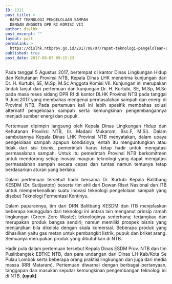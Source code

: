 ```yaml
---
ID: 1311
post_title: >
  RAPAT TEKNOLOGI PENGELOLAAN SAMPAH
  DENGAN ANGGOTA DPR RI KOMISI VII
author: dislhk
post_excerpt: ""
layout: post
permalink: >
  https://dislhk.ntbprov.go.id/2017/08/07/rapat-teknologi-pengelolaan-sampah-dengan-anggota-dpr-ri-komisi-vii/
published: true
post_date: 2017-08-07 09:15:23
---
```

<p style="text-align: justify;">Pada tanggal 5 Agustus 2017, bertempat di kantor Dinas Lingkungan Hidup dan Kehutanan Provinsi NTB, Kepala Dinas LHK menerima kunjungan dari Dr. H. Kurtubi, SE, M.Sp, M.Sc Anggota Komisi VII. Kunjungan ini merupakan tindak lanjut dari pertemuan dan kunjungan Dr. H. Kurtubi, SE, M.Sp, M.Sc pada masa reses sidang DPR RI di kantor DLHK Provinsi NTB pada tanggal 9 Juni 2017 yang membahas mengenai permasalahan sampah dan energi di Provinsi NTB. Pada pertemuan kali ini lebih spesifik membahas solusi alternatif pengelolaan sampah serta kemungkinan pengembangannya menjadi sumber energi dan pupuk.</p>
<p style="text-align: justify;">Pertemuan dipimpin langsung oleh Kepala Dinas Lingkungan Hidup dan Kehutanan Provinsi NTB, (Ir. Madani Mukarom, Bsc.F, M.Si). Dalam sambutannya Kepala Dinas LHK Provinsi NTB menyatakan, dalam upaya pengelolaan sampah apapun kondisinya, entah itu menguntungkan atau tidak dari sisi bisnis, pemerintah harus tetap hadir untuk mengatasi permasalahan sampah. Untuk itu pemerintah Provinsi NTB berkomitmen untuk mendorong setiap inovasi maupun teknologi yang dapat mengatasi permasalahan sampah secara cepat dan tuntas namun tentunya tetap berdasarkan aturan yang berlaku.</p>
<p style="text-align: justify;">Dalam pertemuan tersebut hadir bersama Dr. Kurtubi Kepala Balitbang KESDM (Dr. Sutijastoto) beserta tim ahli dari Dewan Riset Nasional dan ITB untuk memperkenalkan suatu inovasi teknologi pengelolaan sampah yang disebut Teknologi Fermentasi Kontinyu.</p>
<p style="text-align: justify;">Dalam paparannya, tim dari DRN Balitbang KESDM dan ITB menjelaskan beberapa keunggulan dari teknologi ini antara lain menganut prinsip ramah lingkungan (Green Zero Waste); teknologinya sederhana; terjangkau dan merupakan produk bangsa sendiri; namun memiliki prospek bisnis yang menjanjikan bila dikelola dengan skala komersial. Beberapa produk yang dihasilkan yaitu gas metan untuk pembangkit listrik, pupuk dan briket arang. Semuanya merupakan produk yang dibutuhkan di NTB.</p>
<p style="text-align: justify;">Hadir pula dalam pertemuan tersebut Kepala Dinas ESDM Prov. NTB dan tim Puslitbangtek EBTKE NTB, dan para undangan dari Dinas LH Kab/Kota Se Pulau Lombok serta beberapa orang praktisi lingkungan dan juga dari media massa (RRI Mataram). Pertemuan diwarnai dengan berbagai pertanyaan, tanggapan dan masukan seputar kemungkinan pengembangan teknologi ini di NTB. <strong>(uyuk)</strong></p>